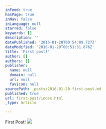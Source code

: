 ```yaml
---
inFeed: true
hasPage: true
inNav: false
inLanguage: null
starred: false
keywords: []
description: ''
datePublished: '2016-01-20T00:54:09.727Z'
dateModified: '2016-01-20T00:51:31.876Z'
title: 'First post!'
author: []
authors: []
publisher:
  name: null
  domain: null
  url: null
  favicon: null
sourcePath: _posts/2016-01-20-first-post.md
published: true
url: first-post/index.html
_type: Article

---
```

First Post!
![](https://the-grid-user-content.s3-us-west-2.amazonaws.com/81b2c03e-c14e-4f69-b156-e2446e1315c9.jpg)